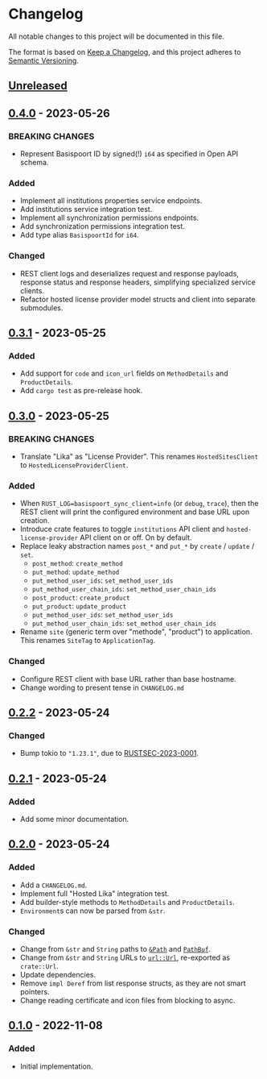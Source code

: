 # Changelog

All notable changes to this project will be documented in this file.

The format is based on [Keep a Changelog](https://keepachangelog.com/en/1.0.0/),
and this project adheres to [Semantic Versioning](https://semver.org/spec/v2.0.0.html).

<!-- next-header -->

## [Unreleased] <!-- release-date -->

## [0.4.0] - 2023-05-26

### BREAKING CHANGES

- Represent Basispoort ID by signed(!) `i64` as specified in Open API schema.

### Added

- Implement all institutions properties service endpoints.
- Add institutions service integration test.
- Implement all synchronization permissions endpoints.
- Add synchronization permissions integration test.
- Add type alias `BasispoortId` for `i64`.

### Changed

- REST client logs and deserializes request and response payloads, response status and response headers, simplifying specialized service clients.
- Refactor hosted license provider model structs and client into separate submodules.

## [0.3.1] - 2023-05-25

### Added

- Add support for `code` and `icon_url` fields on `MethodDetails` and `ProductDetails`.
- Add `cargo test` as pre-release hook.

## [0.3.0] - 2023-05-25

### BREAKING CHANGES

- Translate "Lika" as "License Provider". This renames `HostedSitesClient` to `HostedLicenseProviderClient`.

### Added 

- When `RUST_LOG=basispoort_sync_client=info` (or `debug`, `trace`), then the REST client will print the configured environment and base URL upon creation.
- Introduce crate features to toggle `institutions` API client and `hosted-license-provider` API client on or off. On by default.
- Replace leaky abstraction names `post_*` and `put_*` by `create` / `update` / `set`.
  - `post_method`: `create_method`
  - `put_method`: `update_method`
  - `put_method_user_ids`: `set_method_user_ids`
  - `put_method_user_chain_ids`: `set_method_user_chain_ids`
  - `post_product`: `create_product`
  - `put_product`: `update_product`
  - `put_method_user_ids`: `set_method_user_ids`
  - `put_method_user_chain_ids`: `set_method_user_chain_ids`
- Rename `site` (generic term over "methode", "product") to application. This renames `SiteTag` to `ApplicationTag`.

### Changed

- Configure REST client with base URL rather than base hostname.
- Change wording to present tense in `CHANGELOG.md`

## [0.2.2] - 2023-05-24

### Changed

- Bump tokio to `"1.23.1"`, due to [RUSTSEC-2023-0001](https://rustsec.org/advisories/RUSTSEC-2023-0001.html).

## [0.2.1] - 2023-05-24

### Added

- Add some minor documentation.

## [0.2.0] - 2023-05-24

### Added

- Add a `CHANGELOG.md`.
- Implement full "Hosted Lika" integration test.
- Add builder-style methods to `MethodDetails` and `ProductDetails`.
- `Environment`s can now be parsed from `&str`.

### Changed

- Change from `&str` and `String` paths to [`&Path`](https://doc.rust-lang.org/std/path/struct.Path.html) and [`PathBuf`](https://doc.rust-lang.org/std/path/struct.PathBuf.html).
- Change from `&str` and `String` URLs to [`url::Url`](https://docs.rs/url/latest/url/struct.Url.html), re-exported as `crate::Url`.
- Update dependencies.
- Remove `impl Deref` from list response structs, as they are not smart pointers.
- Change reading certificate and icon files from blocking to async.

## [0.1.0] - 2022-11-08

### Added

- Initial implementation.

<!-- next-url -->
[Unreleased]: https://github.com/LeoniePhiline/basispoort-sync-client/compare/v0.4.0...HEAD
[0.4.0]: https://github.com/LeoniePhiline/basispoort-sync-client/compare/v0.3.1...v0.4.0
[0.3.1]: https://github.com/LeoniePhiline/basispoort-sync-client/compare/v0.3.0...v0.3.1
[0.3.0]: https://github.com/LeoniePhiline/basispoort-sync-client/compare/v0.2.2...v0.3.0
[0.2.2]: https://github.com/LeoniePhiline/basispoort-sync-client/releases/tag/v0.2.2
[0.2.1]: https://github.com/LeoniePhiline/basispoort-sync-client/releases/tag/v0.2.1
[0.2.0]: https://github.com/LeoniePhiline/basispoort-sync-client/releases/tag/v0.2.0
[0.1.0]: https://github.com/LeoniePhiline/basispoort-sync-client/releases/tag/v0.1.0
